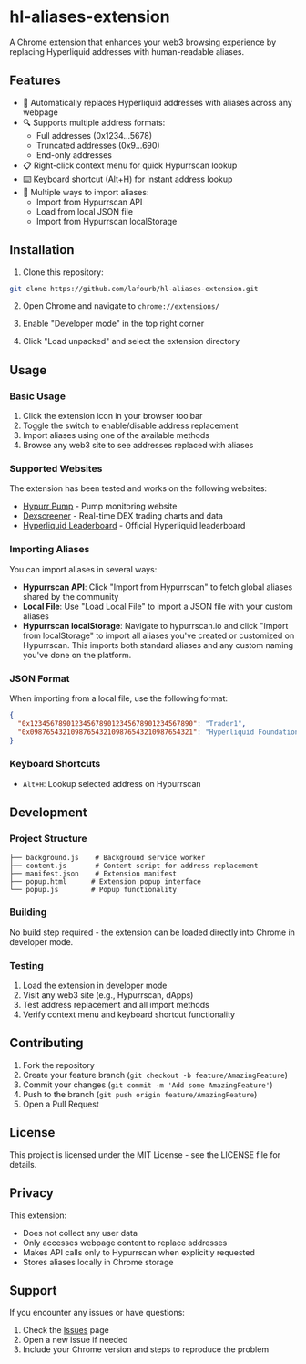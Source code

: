 # hl-aliases-extension

A Chrome extension that enhances your web3 browsing experience by replacing Hyperliquid addresses with human-readable aliases.

## Features

- 🔄 Automatically replaces Hyperliquid addresses with aliases across any webpage
- 🔍 Supports multiple address formats:
  - Full addresses (0x1234...5678)
  - Truncated addresses (0x9...690)
  - End-only addresses
- 📋 Right-click context menu for quick Hypurrscan lookup
- ⌨️ Keyboard shortcut (Alt+H) for instant address lookup
- 💾 Multiple ways to import aliases:
  - Import from Hypurrscan API
  - Load from local JSON file
  - Import from Hypurrscan localStorage

## Installation

1. Clone this repository:
```bash
git clone https://github.com/lafourb/hl-aliases-extension.git
```

2. Open Chrome and navigate to `chrome://extensions/`

3. Enable "Developer mode" in the top right corner

4. Click "Load unpacked" and select the extension directory

## Usage

### Basic Usage

1. Click the extension icon in your browser toolbar
2. Toggle the switch to enable/disable address replacement
3. Import aliases using one of the available methods
4. Browse any web3 site to see addresses replaced with aliases

### Supported Websites

The extension has been tested and works on the following websites:
- [Hypurr Pump](https://app.hypurr.fun/launch) - Pump monitoring website
- [Dexscreener](https://dexscreener.com) - Real-time DEX trading charts and data
- [Hyperliquid Leaderboard](https://app.hyperliquid.xyz/leaderboard) - Official Hyperliquid leaderboard

### Importing Aliases

You can import aliases in several ways:

- **Hypurrscan API**: Click "Import from Hypurrscan" to fetch global aliases shared by the community
- **Local File**: Use "Load Local File" to import a JSON file with your custom aliases
- **Hypurrscan localStorage**: Navigate to hypurrscan.io and click "Import from localStorage" to import all aliases you've created or customized on Hypurrscan. This imports both standard aliases and any custom naming you've done on the platform.

### JSON Format

When importing from a local file, use the following format:

```json
{
  "0x1234567890123456789012345678901234567890": "Trader1",
  "0x0987654321098765432109876543210987654321": "Hyperliquid Foundation"
}
```

### Keyboard Shortcuts

- `Alt+H`: Lookup selected address on Hypurrscan

## Development

### Project Structure

```
├── background.js    # Background service worker
├── content.js       # Content script for address replacement
├── manifest.json    # Extension manifest
├── popup.html      # Extension popup interface
└── popup.js        # Popup functionality
```

### Building

No build step required - the extension can be loaded directly into Chrome in developer mode.

### Testing

1. Load the extension in developer mode
2. Visit any web3 site (e.g., Hypurrscan, dApps)
3. Test address replacement and all import methods
4. Verify context menu and keyboard shortcut functionality

## Contributing

1. Fork the repository
2. Create your feature branch (`git checkout -b feature/AmazingFeature`)
3. Commit your changes (`git commit -m 'Add some AmazingFeature'`)
4. Push to the branch (`git push origin feature/AmazingFeature`)
5. Open a Pull Request

## License

This project is licensed under the MIT License - see the LICENSE file for details.

## Privacy

This extension:
- Does not collect any user data
- Only accesses webpage content to replace addresses
- Makes API calls only to Hypurrscan when explicitly requested
- Stores aliases locally in Chrome storage

## Support

If you encounter any issues or have questions:
1. Check the [Issues](https://github.com/lafourb/hl-aliases-extension/issues) page
2. Open a new issue if needed
3. Include your Chrome version and steps to reproduce the problem
